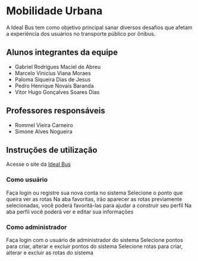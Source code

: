 # Mobilidade Urbana

A Ideal Bus tem como objetivo principal sanar diversos desafios que afetam a experiência dos usuários no transporte público por ônibus.

## Alunos integrantes da equipe

* Gabriel Rodrigues Maciel de Abreu
* Marcelo Vinicius Viana Moraes
* Paloma Siqueira Dias de Jesus
* Pedro Henrique Novais Baranda
* Vitor Hugo Gonçalves Soares Dias

## Professores responsáveis

* Rommel Vieira Carneiro
* Simone Alves Nogueira

## Instruções de utilização

Acesse o site da [Ideal Bus](https://idealbus.discloud.app)

### Como usuário
Faça login ou registre sua nova conta no sistema
Selecione o ponto que queira ver as rotas
Na aba favoritas, irão aparecer as rotas previamente selecionadas, você poderá favoritá-las para ajudar a construir seu perfil
Na aba perfil você poderá ver e editar sua informações

### Como administrador
Faça login com o usuário de administrador do sistema
Selecione pontos para criar, alterar e excluir pontos do sistema
Selecione rotas para criar, alterar e excluir as rotas do sistema
